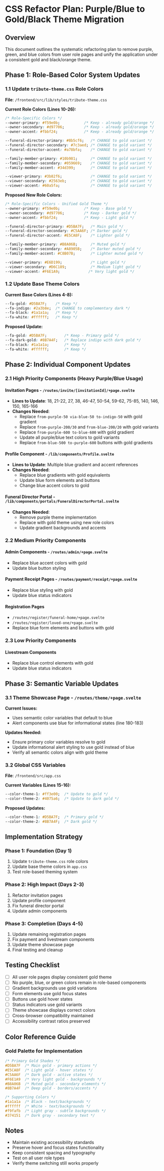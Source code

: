 # CSS Refactor Plan: Purple/Blue to Gold/Black Theme Migration

## Overview
This document outlines the systematic refactoring plan to remove purple, green, and blue colors from user role pages and unify the application under a consistent gold and black/orange theme.

## Phase 1: Role-Based Color System Updates

### 1.1 Update `tribute-theme.css` Role Colors

**File**: `/frontend/src/lib/styles/tribute-theme.css`

**Current Role Colors (Lines 10-26):**
```css
/* Role-Specific Colors */
--owner-primary: #f59e0b;           /* Keep - already gold/orange */
--owner-secondary: #d97706;         /* Keep - already gold/orange */
--owner-accent: #fbbf24;            /* Keep - already gold/orange */

--funeral-director-primary: #8b5cf6;   /* CHANGE to gold variant */
--funeral-director-secondary: #7c3aed; /* CHANGE to gold variant */
--funeral-director-accent: #a78bfa;    /* CHANGE to gold variant */

--family-member-primary: #10b981;      /* CHANGE to gold variant */
--family-member-secondary: #059669;    /* CHANGE to gold variant */
--family-member-accent: #34d399;       /* CHANGE to gold variant */

--viewer-primary: #3b82f6;             /* CHANGE to gold variant */
--viewer-secondary: #2563eb;           /* CHANGE to gold variant */
--viewer-accent: #60a5fa;              /* CHANGE to gold variant */
```

**Proposed New Role Colors:**
```css
/* Role-Specific Colors - Unified Gold Theme */
--owner-primary: #f59e0b;           /* Keep - Base gold */
--owner-secondary: #d97706;         /* Keep - Darker gold */
--owner-accent: #fbbf24;            /* Keep - Light gold */

--funeral-director-primary: #D5BA7F;   /* Main gold */
--funeral-director-secondary: #C5AA6F; /* Darker gold */
--funeral-director-accent: #E5CA8F;    /* Lighter gold */

--family-member-primary: #B8A06B;      /* Muted gold */
--family-member-secondary: #A8905B;    /* Darker muted gold */
--family-member-accent: #C8B07B;       /* Lighter muted gold */

--viewer-primary: #E6D199;             /* Light gold */
--viewer-secondary: #D6C189;           /* Medium light gold */
--viewer-accent: #F6E1A9;             /* Very light gold */
```

### 1.2 Update Base Theme Colors

**Current Base Colors (Lines 4-8):**
```css
--fa-gold: #D5BA7F;    /* Keep */
--fa-indigo: #2a3b8e;  /* CHANGE to complementary dark */
--fa-black: #1a1a1a;   /* Keep */
--fa-white: #ffffff;   /* Keep */
```

**Proposed Update:**
```css
--fa-gold: #D5BA7F;        /* Keep - Primary gold */
--fa-dark-gold: #8B7A4F;   /* Replace indigo with dark gold */
--fa-black: #1a1a1a;       /* Keep */
--fa-white: #ffffff;       /* Keep */
```

## Phase 2: Individual Component Updates

### 2.1 High Priority Components (Heavy Purple/Blue Usage)

#### **Invitation Pages** - `/routes/invite/[invitationId]/+page.svelte`
- **Lines to Update**: 18, 21-22, 27, 38, 46-47, 50-54, 59-62, 75-85, 140, 146, 150, 165-166
- **Changes Needed**:
  - Replace `from-purple-50 via-blue-50 to-indigo-50` with gold gradient
  - Replace `from-purple-200/30` and `from-blue-200/20` with gold variants
  - Replace `from-purple-600 to-blue-600` with gold gradient
  - Update all purple/blue text colors to gold variants
  - Replace `from-blue-500 to-purple-600` buttons with gold gradients

#### **Profile Component** - `/lib/components/Profile.svelte`
- **Lines to Update**: Multiple blue gradient and accent references
- **Changes Needed**:
  - Replace blue gradients with gold equivalents
  - Update blue form elements and buttons
  - Change blue accent colors to gold

#### **Funeral Director Portal** - `/lib/components/portals/FuneralDirectorPortal.svelte`
- **Changes Needed**:
  - Remove purple theme implementation
  - Replace with gold theme using new role colors
  - Update gradient backgrounds and accents

### 2.2 Medium Priority Components

#### **Admin Components** - `/routes/admin/+page.svelte`
- Replace blue accent colors with gold
- Update blue button styling

#### **Payment Receipt Pages** - `/routes/payment/receipt/+page.svelte`
- Replace blue styling with gold
- Update blue status indicators

#### **Registration Pages**
- `/routes/register/funeral-home/+page.svelte`
- `/routes/register/loved-one/+page.svelte`
- Replace blue form elements and buttons with gold

### 2.3 Low Priority Components

#### **Livestream Components**
- Replace blue control elements with gold
- Update blue status indicators

## Phase 3: Semantic Variable Updates

### 3.1 Theme Showcase Page - `/routes/theme/+page.svelte`

**Current Issues:**
- Uses semantic color variables that default to blue
- Alert components use blue for informational states (line 180-183)

**Updates Needed:**
- Ensure primary color variables resolve to gold
- Update informational alert styling to use gold instead of blue
- Verify all semantic colors align with gold theme

### 3.2 Global CSS Variables

**File**: `/frontend/src/app.css`

**Current Variables (Lines 15-16):**
```css
--color-theme-1: #ff3e00;  /* Update to gold */
--color-theme-2: #4075a6;  /* Update to dark gold */
```

**Proposed Updates:**
```css
--color-theme-1: #D5BA7F;  /* Primary gold */
--color-theme-2: #8B7A4F;  /* Dark gold */
```

## Implementation Strategy

### Phase 1: Foundation (Day 1)
1. Update `tribute-theme.css` role colors
2. Update base theme colors in `app.css`
3. Test role-based theming system

### Phase 2: High Impact (Days 2-3)
1. Refactor invitation pages
2. Update profile component
3. Fix funeral director portal
4. Update admin components

### Phase 3: Completion (Days 4-5)
1. Update remaining registration pages
2. Fix payment and livestream components
3. Update theme showcase page
4. Final testing and cleanup

## Testing Checklist

- [ ] All user role pages display consistent gold theme
- [ ] No purple, blue, or green colors remain in role-based components
- [ ] Gradient backgrounds use gold variations
- [ ] Form elements use gold focus states
- [ ] Buttons use gold hover states
- [ ] Status indicators use gold variants
- [ ] Theme showcase displays correct colors
- [ ] Cross-browser compatibility maintained
- [ ] Accessibility contrast ratios preserved

## Color Reference Guide

### Gold Palette for Implementation
```css
/* Primary Gold Shades */
#D5BA7F  /* Main gold - primary actions */
#E5CA8F  /* Light gold - hover states */
#C5AA6F  /* Dark gold - active states */
#F6E1A9  /* Very light gold - backgrounds */
#B8A06B  /* Muted gold - secondary elements */
#8B7A4F  /* Deep gold - borders/accents */

/* Supporting Colors */
#1a1a1a  /* Black - text/backgrounds */
#ffffff  /* White - text/backgrounds */
#f9fafb  /* Light gray - subtle backgrounds */
#374151  /* Dark gray - secondary text */
```

## Notes
- Maintain existing accessibility standards
- Preserve hover and focus states functionality
- Keep consistent spacing and typography
- Test on all user role types
- Verify theme switching still works properly
